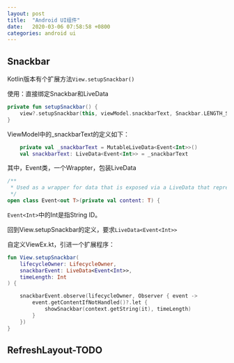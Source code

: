 ```yaml
---
layout: post
title:  "Android UI组件"
date:   2020-03-06 07:58:58 +0800
categories: android ui
---
```


## 

## Snackbar



Kotlin版本有个扩展方法`View.setupSnackbar()`

使用：直接绑定Snackbar和LiveData

```kotlin
private fun setupSnackbar() {
    view?.setupSnackbar(this, viewModel.snackbarText, Snackbar.LENGTH_SHORT)
}
```



ViewModel中的_snackbarText的定义如下：

```kotlin
    private val _snackbarText = MutableLiveData<Event<Int>>()
    val snackbarText: LiveData<Event<Int>> = _snackbarText
```



其中，Event类，一个Wrappter，包装LiveData

```kotlin
/**
 * Used as a wrapper for data that is exposed via a LiveData that represents an event.
 */
open class Event<out T>(private val content: T) {
```



`Event<Int>`中的Int是指String ID。



回到View.setupSnackbar的定义，要求`LiveData<Event<Int>>`



自定义ViewEx.kt，引进一个扩展程序：

```kotlin
fun View.setupSnackbar(
    lifecycleOwner: LifecycleOwner,
    snackbarEvent: LiveData<Event<Int>>,
    timeLength: Int
) {

    snackbarEvent.observe(lifecycleOwner, Observer { event ->
        event.getContentIfNotHandled()?.let {
            showSnackbar(context.getString(it), timeLength)
        }
    })
}
```



## RefreshLayout-TODO









